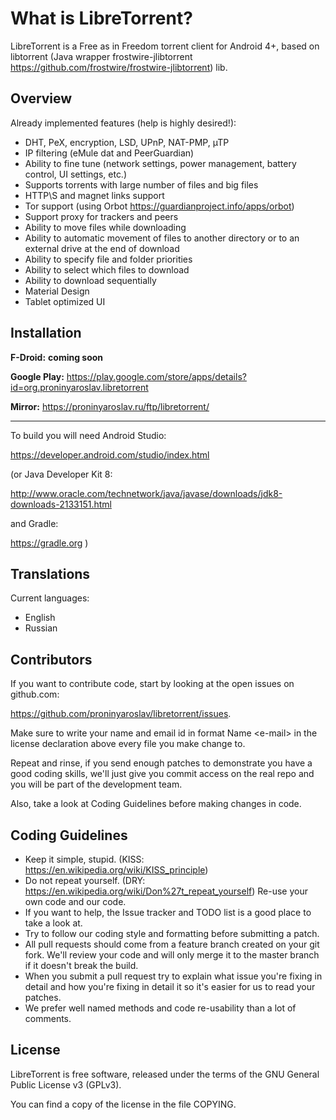 What is LibreTorrent?
=====================

LibreTorrent is a Free as in Freedom torrent client for Android 4+, based on libtorrent (Java wrapper frostwire-jlibtorrent https://github.com/frostwire/frostwire-jlibtorrent) lib.

Overview
---

Already implemented features (help is highly desired!):

 - DHT, PeX, encryption, LSD, UPnP, NAT-PMP, µTP
 - IP filtering (eMule dat and PeerGuardian)
 - Ability to fine tune (network settings, power management, battery control, UI settings, etc.)
 - Supports torrents with large number of files and big files
 - HTTP\S and magnet links support
 - Tor support (using Orbot https://guardianproject.info/apps/orbot)
 - Support proxy for trackers and peers
 - Ability to move files while downloading
 - Ability to automatic movement of files to another directory or to an external drive at the end of download
 - Ability to specify file and folder priorities
 - Ability to select which files to download
 - Ability to download sequentially
 - Material Design
 - Tablet optimized UI

Installation
---

**F-Droid:** **coming soon**

**Google Play:** https://play.google.com/store/apps/details?id=org.proninyaroslav.libretorrent

**Mirror:** https://proninyaroslav.ru/ftp/libretorrent/

---

To build you will need Android Studio:

  https://developer.android.com/studio/index.html 

(or Java Developer Kit 8:

  http://www.oracle.com/technetwork/java/javase/downloads/jdk8-downloads-2133151.html 

and Gradle:

  https://gradle.org )


Translations
---

Current languages:

 - English
 - Russian

Contributors
---

If you want to contribute code, start by looking at the open issues on github.com:

  https://github.com/proninyaroslav/libretorrent/issues.

Make sure to write your name and email id in format Name \<e-mail\> in the license declaration above every file you make change to.

Repeat and rinse, if you send enough patches to demonstrate you have a good coding skills, we'll just give you commit access on the real repo and you will be part of the development team.

Also, take a look at Coding Guidelines before making changes in code.

Coding Guidelines
---

 - Keep it simple, stupid. (KISS: https://en.wikipedia.org/wiki/KISS_principle)
 - Do not repeat yourself. (DRY: https://en.wikipedia.org/wiki/Don%27t_repeat_yourself) Re-use your own code and our code.
 - If you want to help, the Issue tracker and TODO list is a good place to take a look at.
 - Try to follow our coding style and formatting before submitting a patch.
 - All pull requests should come from a feature branch created on your git fork. We'll review your code and will only merge it to the master branch if it doesn't break the build.
 - When you submit a pull request try to explain what issue you're fixing in detail and how you're fixing in detail it so it's easier for us to read your patches.
 - We prefer well named methods and code re-usability than a lot of comments.

License
---

LibreTorrent is free software, released under the terms of the GNU General Public License v3 (GPLv3).

You can find a copy of the license in the file COPYING.
